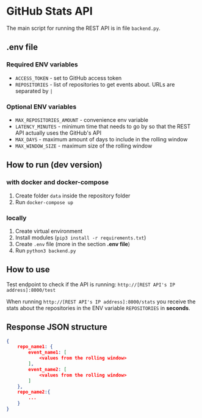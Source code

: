 # GitHub Stats API

The main script for running the REST API is in file `backend.py`.

## .env file

### Required ENV variables

- `ACCESS_TOKEN` - set to GitHub access token
- `REPOSITORIES` - list of repositories to get events about. URLs are separated by `|`

### Optional ENV variables
- `MAX_REPOSITORIES_AMOUNT` - convenience env variable
- `LATENCY_MINUTES` - minimum time that needs to go by so that the REST API actually uses the GitHub's API
- `MAX_DAYS` - maximum amount of days to include in the rolling window
- `MAX_WINDOW_SIZE` - maximum size of the rolling window

## How to run (dev version)

### with docker and docker-compose

1. Create folder `data` inside the repository folder
2. Run `docker-compose up`

### locally

1. Create virtual environment
2. Install modules (`pip3 install -r requirements.txt`)
3. Create `.env` file (more in the section <b>.env file</b>)
4. Run `python3 backend.py`

## How to use

Test endpoint to check if the API is running: `http://[REST API's IP address]:8000/test`

When running `http://[REST API's IP address]:8000/stats` you receive the stats about the repositories in the ENV variable `REPOSITORIES` in <b>seconds</b>.

## Response JSON structure

``` json
{
    repo_name1: {
        event_name1: [
            <values from the rolling window>
        ],
        event_name2: [
            <values from the rolling window>
        ]
    },
    repo_name2:{
        ...
    }
}

```
